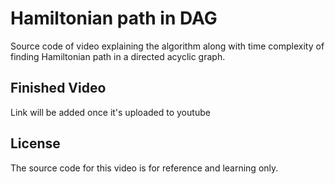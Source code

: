 # Hamiltonian path in DAG
Source code of video explaining the algorithm along with time complexity of finding Hamiltonian path in a directed acyclic graph.

## Finished Video
Link will be added once it's uploaded to youtube

## License
The source code for this video is for reference and learning only.
